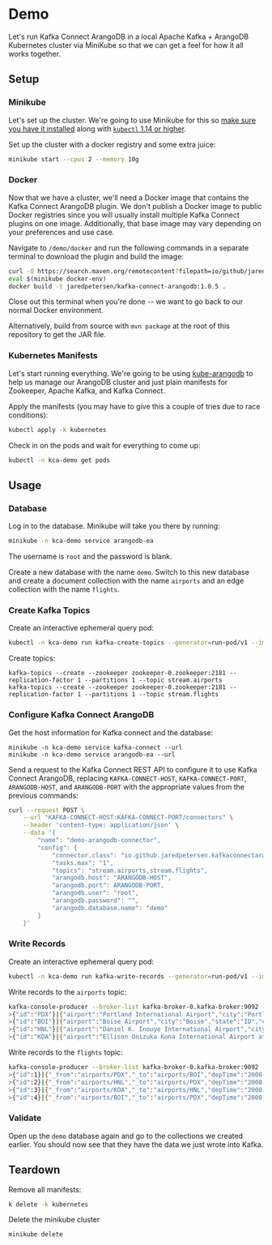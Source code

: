 # Demo
Let's run Kafka Connect ArangoDB in a local Apache Kafka + ArangoDB Kubernetes cluster via MiniKube so that we can get a feel for how it all works together.

## Setup
### Minikube
Let's set up the cluster. We're going to use Minikube for this so [make sure you have it installed](https://minikube.sigs.k8s.io/docs/start/) along with [`kubectl` 1.14 or higher](https://kubernetes.io/docs/tasks/tools/install-kubectl/).

Set up the cluster with a docker registry and some extra juice:
```bash
minikube start --cpus 2 --memory 10g
```

### Docker
Now that we have a cluster, we'll need a Docker image that contains the Kafka Connect ArangoDB plugin. We don't publish a Docker image to public Docker registries since you will usually install multiple Kafka Connect plugins on one image. Additionally, that base image may vary depending on your preferences and use case.

Navigate to `/demo/docker` and run the following commands in a separate terminal to download the plugin and build the image:
```bash
curl -O https://search.maven.org/remotecontent?filepath=io/github/jaredpetersen/kafka-connect-arangodb/1.0.5/kafka-connect-arangodb-1.0.4.jar
eval $(minikube docker-env)
docker build -t jaredpetersen/kafka-connect-arangodb:1.0.5 .
```

Close out this terminal when you're done -- we want to go back to our normal Docker environment.

Alternatively, build from source with `mvn package` at the root of this repository to get the JAR file.

### Kubernetes Manifests
Let's start running everything. We're going to be using [kube-arangodb](https://github.com/arangodb/kube-arangodb) to help us manage our ArangoDB cluster and just plain manifests for Zookeeper, Apache Kafka, and Kafka Connect.

Apply the manifests (you may have to give this a couple of tries due to race conditions):
```bash
kubectl apply -k kubernetes
```

Check in on the pods and wait for everything to come up:
```bash
kubectl -n kca-demo get pods
```

## Usage
### Database
Log in to the database. Minikube will take you there by running:
```bash
minikube -n kca-demo service arangodb-ea
```

The username is `root` and the password is blank.

Create a new database with the name `demo`. Switch to this new database and create a document collection with the name `airports` and an edge collection with the name `flights`.

### Create Kafka Topics
Create an interactive ephemeral query pod:
```bash
kubectl -n kca-demo run kafka-create-topics --generator=run-pod/v1 --image confluentinc/cp-kafka:5.3.1 -it --rm --command /bin/bash
```

Create topics:
```
kafka-topics --create --zookeeper zookeeper-0.zookeeper:2181 --replication-factor 1 --partitions 1 --topic stream.airports
kafka-topics --create --zookeeper zookeeper-0.zookeeper:2181 --replication-factor 1 --partitions 1 --topic stream.flights
```

### Configure Kafka Connect ArangoDB
Get the host information for Kafka connect and the database:
```
minikube -n kca-demo service kafka-connect --url
minikube -n kca-demo service arangodb-ea --url
```

Send a request to the Kafka Connect REST API to configure it to use Kafka Connect ArangoDB, replacing `KAFKA-CONNECT-HOST`, `KAFKA-CONNECT-PORT`, `ARANGODB-HOST`, and `ARANGODB-PORT` with the appropriate values from the previous commands:
```bash
curl --request POST \
    --url "KAFKA-CONNECT-HOST:KAFKA-CONNECT-PORT/connectors" \
    --header 'content-type: application/json' \
    --data '{
        "name": "demo-arangodb-connector",
        "config": {
            "connector.class": "io.github.jaredpetersen.kafkaconnectarangodb.sink.ArangoDbSinkConnector",
            "tasks.max": "1",
            "topics": "stream.airports,stream.flights",
            "arangodb.host": "ARANGODB-HOST",
            "arangodb.port": ARANGODB-PORT,
            "arangodb.user": "root",
            "arangodb.password": "",
            "arangodb.database.name": "demo"
        }
    }'
```

### Write Records
Create an interactive ephemeral query pod:
```bash
kubectl -n kca-demo run kafka-write-records --generator=run-pod/v1 --image confluentinc/cp-kafka:5.3.1 -it --rm --command /bin/bash
```

Write records to the `airports` topic:
```bash
kafka-console-producer --broker-list kafka-broker-0.kafka-broker:9092 --topic stream.airports --property "parse.key=true" --property "key.separator=|"
>{"id":"PDX"}|{"airport":"Portland International Airport","city":"Portland","state":"OR","country":"USA","lat":45.58872222,"long":-122.5975}
>{"id":"BOI"}|{"airport":"Boise Airport","city":"Boise","state":"ID","country":"USA","lat":43.56444444,"long":-116.2227778}
>{"id":"HNL"}|{"airport":"Daniel K. Inouye International Airport","city":"Honolulu","state":"HI","country":"USA","lat":21.31869111,"long":-157.9224072}
>{"id":"KOA"}|{"airport":"Ellison Onizuka Kona International Airport at Keāhole","city":"Kailua-Kona","state":"HI","country":"USA","lat":19.73876583,"long":-156.0456314}
```

Write records to the `flights` topic:
```bash
kafka-console-producer --broker-list kafka-broker-0.kafka-broker:9092 --topic stream.flights --property "parse.key=true" --property "key.separator=|"
>{"id":1}|{"_from":"airports/PDX","_to":"airports/BOI","depTime":"2008-01-01T21:26:00.000Z","arrTime":"2008-01-01T22:26:00.000Z","uniqueCarrier":"WN","flightNumber":2377,"tailNumber":"N663SW","distance":344}
>{"id":2}|{"_from":"airports/HNL","_to":"airports/PDX","depTime":"2008-01-13T00:16:00.000Z","arrTime":"2008-01-13T05:03:00.000Z","uniqueCarrier":"HA","flightNumber":26,"tailNumber":"N587HA","distance":2603}
>{"id":3}|{"_from":"airports/KOA","_to":"airports/HNL","depTime":"2008-01-15T16:08:00.000Z","arrTime":"2008-01-15T16:50:00.000Z","uniqueCarrier":"YV","flightNumber":1010,"tailNumber":"N693BR","distance":163}
>{"id":4}|{"_from":"airports/BOI","_to":"airports/PDX","depTime":"2008-01-16T02:03:00.000Z","arrTime":"2008-01-16T03:09:00.000Z","uniqueCarrier":"WN","flightNumber":1488,"tailNumber":"N242WN","distance":344}
```

### Validate
Open up the `demo` database again and go to the collections we created earlier. You should now see that they have the data we just wrote into Kafka.

## Teardown
Remove all manifests:
```bash
k delete -k kubernetes
```

Delete the minikube cluster
```bash
minikube delete
```